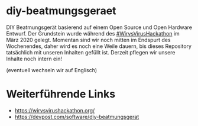 # diy-beatmungsgeraet
DIY Beatmungsgerät basierend auf einem Open Source und Open Hardware Entwurf. Der Grundstein wurde während des [#WirvsVirusHackathon](https://wirvsvirushackathon.org/) im März 2020 gelegt. Momentan sind wir noch mitten im Endspurt des Wochenendes, daher wird es noch eine Weile dauern, bis dieses Repository tatsächlich mit unseren Inhalten gefüllt ist. Derzeit pflegen wir unsere Inhalte noch intern ein!

(eventuell wechseln wir auf Englisch)

# Weiterführende Links
* https://wirvsvirushackathon.org/
* https://devpost.com/software/diy-beatmungsgerat
